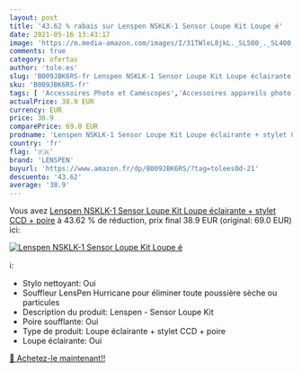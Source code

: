 ```yaml
---
layout: post
title: '43.62 % rabais sur Lenspen NSKLK-1 Sensor Loupe Kit Loupe é'
date: 2021-05-16 13:43:17
image: 'https://m.media-amazon.com/images/I/31TWleL8jkL._SL500_._SL400_.jpg'
comments: true
category: ofertas
author: 'tole.es'
slug: 'B009JBK6RS-fr Lenspen NSKLK-1 Sensor Loupe Kit Loupe éclairante + stylet...'
sku: 'B009JBK6RS-fr'
tags: [ 'Accessoires Photo et Caméscopes','Accessoires appareils photo numériques','High-Tech','Kits daccessoires pour appareil photo numérique','Photo et caméscopes','lenspen', ]
actualPrice: 38.9 EUR
currency: EUR
price: 38.9
comparePrice: 69.0 EUR
prodname: 'Lenspen NSKLK-1 Sensor Loupe Kit Loupe éclairante + stylet CCD + poire'
country: 'fr'
flag: '🇫🇷'
brand: 'LENSPEN'
buyurl: 'https://www.amazon.fr/dp/B009JBK6RS/?tag=tolees0d-21'
descuento: '43.62'
average: '38.9'
---
```


Vous avez [Lenspen NSKLK-1 Sensor Loupe Kit Loupe éclairante + stylet CCD + poire](https://www.amazon.fr/dp/B009JBK6RS/?tag=tolees0d-21)  à  43.62 % de réduction, prix final  38.9 EUR (original: 69.0 EUR) ici:

[![Lenspen NSKLK-1 Sensor Loupe Kit Loupe é](https://m.media-amazon.com/images/I/31TWleL8jkL._SL500_._SL400_.jpg)](https://www.amazon.fr/dp/B009JBK6RS/?tag=tolees0d-21)

ℹ️:

- Stylo nettoyant: Oui
- Souffleur LensPen Hurricane pour éliminer toute poussière sèche ou particules
- Description du produit: Lenspen - Sensor Loupe Kit
- Poire soufflante: Oui
- Type de produit: Loupe éclairante + stylet CCD + poire
- Loupe éclairante: Oui

[🛒 Achetez-le maintenant!!](https://www.amazon.fr/dp/B009JBK6RS/?tag=tolees0d-21)

